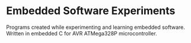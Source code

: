 # Embedded Software Experiments
 Programs created while experimenting and learning embedded software. Written in embedded C for AVR ATMega328P microcontroller.
